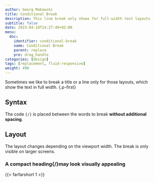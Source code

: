 ```yaml
---
author: Georg Makowski
title: Conditional Break
description: This line break only shows for full-width text layouts
subtitle: false
date: 2023-04-18T14:27:49+02:00 
menu:
  doc:
    identifier: conditional-break 
    name: Conditional Break
    parent: replace
    pre: drag_handle
categories: [design]
tags: [replacement, fluid-responsive]
weight: 490
---
```


Sometimes we like to break a title or a line only for those layouts, which show the text in full width.
{.p-first}
<!--more-->

## Syntax

The code `{‍/}` is placed between the words to break **without additional spacing**.

## Layout

The layout changes depending on the viewport width. The break is only visible on larger screens.

### A compact heading{/}may look visually appealing

{{< farfarshort 1 >}}